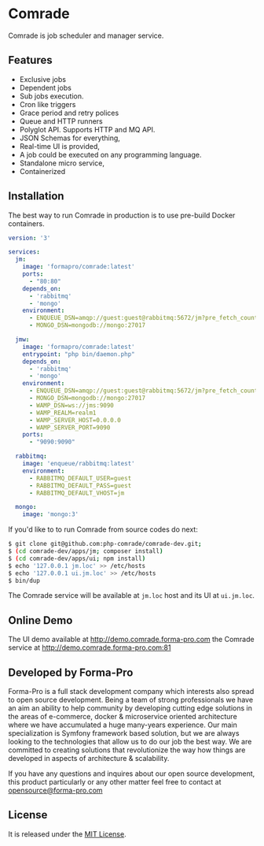 # Comrade

Comrade is job scheduler and manager service.

## Features

* Exclusive jobs
* Dependent jobs
* Sub jobs execution.
* Cron like triggers
* Grace period and retry polices
* Queue and HTTP runners
* Polyglot API. Supports HTTP and MQ API.
* JSON Schemas for everything,
* Real-time UI is provided, 
* A job could be executed on any programming language. 
* Standalone micro service,
* Containerized

## Installation

The best way to run Comrade in production is to use pre-build Docker containers. 

```yaml
version: '3'

services:
  jm:
    image: 'formapro/comrade:latest'
    ports:
      - "80:80"
    depends_on:
      - 'rabbitmq'
      - 'mongo'
    environment:
      - ENQUEUE_DSN=amqp://guest:guest@rabbitmq:5672/jm?pre_fetch_count=1&receive_method=basic_consume
      - MONGO_DSN=mongodb://mongo:27017

  jmw:
    image: 'formapro/comrade:latest'
    entrypoint: "php bin/daemon.php"
    depends_on:
      - 'rabbitmq'
      - 'mongo'
    environment:
      - ENQUEUE_DSN=amqp://guest:guest@rabbitmq:5672/jm?pre_fetch_count=1&receive_method=basic_consume
      - MONGO_DSN=mongodb://mongo:27017
      - WAMP_DSN=ws://jms:9090
      - WAMP_REALM=realm1
      - WAMP_SERVER_HOST=0.0.0.0
      - WAMP_SERVER_PORT=9090
    ports:
      - "9090:9090"

  rabbitmq:
    image: 'enqueue/rabbitmq:latest'
    environment:
      - RABBITMQ_DEFAULT_USER=guest
      - RABBITMQ_DEFAULT_PASS=guest
      - RABBITMQ_DEFAULT_VHOST=jm

  mongo:
    image: 'mongo:3'

```

If you'd like to to run Comrade from source codes do next:

```bash
$ git clone git@github.com:php-comrade/comrade-dev.git;
$ (cd comrade-dev/apps/jm; composer install)
$ (cd comrade-dev/apps/ui; npm install)
$ echo '127.0.0.1 jm.loc' >> /etc/hosts
$ echo '127.0.0.1 ui.jm.loc' >> /etc/hosts
$ bin/dup
```

The Comrade service will be available at `jm.loc` host and its UI at `ui.jm.loc`.

## Online Demo

The UI demo available at http://demo.comrade.forma-pro.com the Comrade service at http://demo.comrade.forma-pro.com:81

## Developed by Forma-Pro

Forma-Pro is a full stack development company which interests also spread to open source development. 
Being a team of strong professionals we have an aim an ability to help community by developing cutting edge solutions in the areas of e-commerce, docker & microservice oriented architecture where we have accumulated a huge many-years experience. 
Our main specialization is Symfony framework based solution, but we are always looking to the technologies that allow us to do our job the best way. We are committed to creating solutions that revolutionize the way how things are developed in aspects of architecture & scalability.

If you have any questions and inquires about our open source development, this product particularly or any other matter feel free to contact at opensource@forma-pro.com

## License

It is released under the [MIT License](LICENSE).   